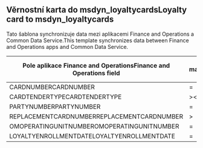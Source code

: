## <a name="loyalty-card-to-msdyn_loyaltycards"></a><span data-ttu-id="da38d-101">Věrnostní karta do msdyn_loyaltycards</span><span class="sxs-lookup"><span data-stu-id="da38d-101">Loyalty card to msdyn_loyaltycards</span></span>

<span data-ttu-id="da38d-102">Tato šablona synchronizuje data mezi aplikacemi Finance and Operations a Common Data Service.</span><span class="sxs-lookup"><span data-stu-id="da38d-102">This template synchronizes data between Finance and Operations apps and Common Data Service.</span></span>

<span data-ttu-id="da38d-103">Pole aplikace Finance and Operations</span><span class="sxs-lookup"><span data-stu-id="da38d-103">Finance and Operations field</span></span> | <span data-ttu-id="da38d-104">Typ mapování</span><span class="sxs-lookup"><span data-stu-id="da38d-104">Map type</span></span> | <span data-ttu-id="da38d-105">Jiné pole Dynamics 365</span><span class="sxs-lookup"><span data-stu-id="da38d-105">Other Dynamics 365 field</span></span> | <span data-ttu-id="da38d-106">Výchozí hodnota</span><span class="sxs-lookup"><span data-stu-id="da38d-106">Default value</span></span>
---|---|---|---
<span data-ttu-id="da38d-107">CARDNUMBER</span><span class="sxs-lookup"><span data-stu-id="da38d-107">CARDNUMBER</span></span> | = | <span data-ttu-id="da38d-108">msdyn_cardnumber</span><span class="sxs-lookup"><span data-stu-id="da38d-108">msdyn_cardnumber</span></span> | 
<span data-ttu-id="da38d-109">CARDTENDERTYPE</span><span class="sxs-lookup"><span data-stu-id="da38d-109">CARDTENDERTYPE</span></span> | >< | <span data-ttu-id="da38d-110">msdyn_cardtendertype</span><span class="sxs-lookup"><span data-stu-id="da38d-110">msdyn_cardtendertype</span></span> | 
<span data-ttu-id="da38d-111">PARTYNUMBER</span><span class="sxs-lookup"><span data-stu-id="da38d-111">PARTYNUMBER</span></span> | = | <span data-ttu-id="da38d-112">msdyn_partynumber</span><span class="sxs-lookup"><span data-stu-id="da38d-112">msdyn_partynumber</span></span> | 
<span data-ttu-id="da38d-113">REPLACEMENTCARDNUMBER</span><span class="sxs-lookup"><span data-stu-id="da38d-113">REPLACEMENTCARDNUMBER</span></span> | > | <span data-ttu-id="da38d-114">msdyn_replacementcardnumber</span><span class="sxs-lookup"><span data-stu-id="da38d-114">msdyn_replacementcardnumber</span></span> | 
<span data-ttu-id="da38d-115">OMOPERATINGUNITNUMBER</span><span class="sxs-lookup"><span data-stu-id="da38d-115">OMOPERATINGUNITNUMBER</span></span> | = | <span data-ttu-id="da38d-116">msdyn_operatingunitnumber</span><span class="sxs-lookup"><span data-stu-id="da38d-116">msdyn_operatingunitnumber</span></span> | 
<span data-ttu-id="da38d-117">LOYALTYENROLLMENTDATE</span><span class="sxs-lookup"><span data-stu-id="da38d-117">LOYALTYENROLLMENTDATE</span></span> | = | <span data-ttu-id="da38d-118">msdyn_enrollmentdate</span><span class="sxs-lookup"><span data-stu-id="da38d-118">msdyn_enrollmentdate</span></span> | 
